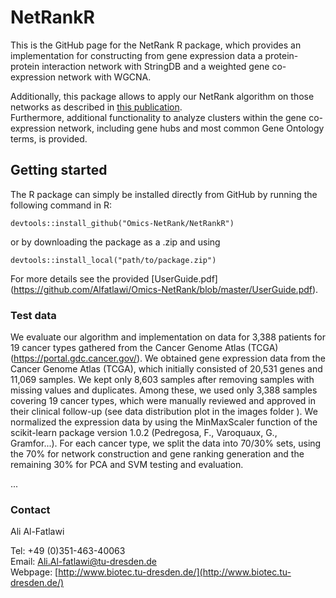 # NetRankR
This is the GitHub page for the NetRank R package, which provides an implementation for constructing from gene expression data a protein-protein interaction network with StringDB and a weighted gene co-expression network with WGCNA.  


Additionally, this package allows to apply our NetRank algorithm on those networks as described in [this publication](https://www.frontiersin.org/articles/10.3389/fbinf.2022.780229/full).  
Furthermore, additional functionality to analyze clusters within the gene co-expression network, including gene hubs and most common Gene Ontology terms, is provided.  

## Getting started
The R package can simply be installed directly from GitHub by running the following command in R:

`devtools::install_github("Omics-NetRank/NetRankR")`

or by downloading the package as a .zip and using

`devtools::install_local("path/to/package.zip")`

For more details see the provided [UserGuide.pdf] 
(https://github.com/Alfatlawi/Omics-NetRank/blob/master/UserGuide.pdf).


### Test data
We evaluate our algorithm and implementation on data for 3,388 patients for 19 cancer types gathered from the Cancer Genome Atlas (TCGA) (https://portal.gdc.cancer.gov/). 
We obtained gene expression data from the Cancer Genome Atlas (TCGA), which initially consisted of 20,531 genes and 11,069 samples. We kept only 8,603 samples after removing samples with missing values and duplicates. Among these, we used only 3,388 samples covering 19 cancer types, which were manually reviewed and approved in their clinical follow-up (see data distribution plot in the images folder ).  We normalized the expression data by using the MinMaxScaler function of the scikit-learn package version 1.0.2 (Pedregosa, F., Varoquaux, G., Gramfor...). For each cancer type, we split the data into 70/30\% sets, using the 70\% for network construction and gene ranking generation and the remaining 30\% for PCA and SVM testing and evaluation.

...

### Contact
  
Ali Al-Fatlawi  
  
Tel: +49 (0)351-463-40063  
Email: Ali.Al-fatlawi@tu-dresden.de  
Webpage: [http://www.biotec.tu-dresden.de/](http://www.biotec.tu-dresden.de/)
